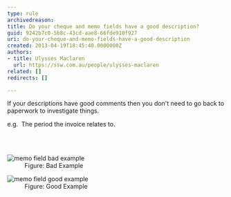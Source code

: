 ```yaml
---
type: rule
archivedreason: 
title: Do your cheque and memo fields have a good description?
guid: 9242b7c0-5b8c-43cd-aae8-66fde910f927
uri: do-your-cheque-and-memo-fields-have-a-good-description
created: 2013-04-19T18:45:40.0000000Z
authors:
- title: Ulysses Maclaren
  url: https://ssw.com.au/people/ulysses-maclaren
related: []
redirects: []

---
```



<p>If your descriptions have good comments then you don't need to go back to paperwork to investigate things. </p><p>e.g.&#160; The period the invoice relates to.</p>
<br><excerpt class='endintro'></excerpt><br>
<dl class="badImage"><dt><img alt="memo field bad example" src="/PublishingImages/memo-field-bad.jpg" />
</dt><dd>Figure&#58; Bad Example</dd></dl><dl class="goodImage"><dt><img alt="memo field good example" src="/PublishingImages/memo-field-good.jpg" />
</dt><dd>Figure&#58; Good Example</dd></dl>


